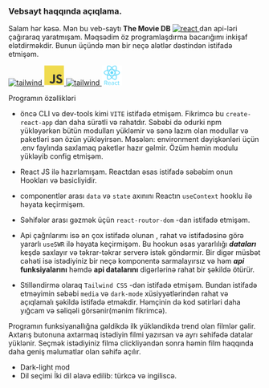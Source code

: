 
### Vebsayt haqqında açıqlama.

Salam hər kəsə. Mən bu veb-saytı **The Movie DB** <a href="https://www.themoviedb.org/assets/2/v4/logos/v2/blue_short-8e7b30f73a4020692ccca9c88bafe5dcb6f8a62a4c6bc55cd9ba82bb2cd95f6c.svg" target="_blank" rel="noreferrer"> <img src="https://www.themoviedb.org/assets/2/v4/logos/v2/blue_short-8e7b30f73a4020692ccca9c88bafe5dcb6f8a62a4c6bc55cd9ba82bb2cd95f6c.svg" alt="react" width="40" height="40"/> </a> dan api-ləri çağıraraq yaratmışam. Məqsədim öz programlaşdırma bacarığımı inkişaf elətdirməkdir. Bunun üçündə mən bir neçə alətlər dəstindən istifadə etmişəm.


<a href="https://tailwindcss.com/" target="_blank" rel="noreferrer"> <img src="https://www.vectorlogo.zone/logos/tailwindcss/tailwindcss-icon.svg" alt="tailwind" width="40" height="40"/> </a><a href="https://developer.mozilla.org/en-US/docs/Web/JavaScript" target="_blank" rel="noreferrer"> <img src="https://raw.githubusercontent.com/devicons/devicon/master/icons/javascript/javascript-original.svg" alt="javascript" width="40" height="40"/> </a><a href="https://vitejs.dev/logo-with-shadow.png" target="_blank" rel="noreferrer"> <img src="https://vitejs.dev/logo-with-shadow.png" alt="tailwind" width="40" height="40"/> </a><a href="https://reactjs.org/" target="_blank" rel="noreferrer"> <img src="https://raw.githubusercontent.com/devicons/devicon/master/icons/react/react-original-wordmark.svg" alt="react" width="40" height="40"/> </a>

Programın özəllikləri

- öncə CLI və dev-tools kimi `VITE` istifadə etmişəm. Fikrimcə bu `create-react-app` dan daha sürətli və rahatdır. Səbəbi də odurki npm yükləyərkən bütün modulları yükləmir və sənə lazım olan modullar və paketləri sən özün yükləyirsən.  Məsələn: environment dəyişkənləri üçün .env faylında saxlamaq paketlər hazır gəlmir. Özüm həmin modulu yükləyib config etmişəm.

-  React JS ilə hazırlamışam. Reactdan əsas istifadə səbəbim onun Hookları və basicliyidir.

- componentlər arası `data` və `state` axınını Reactın `useContext` hooklu ilə həyata keçirmişəm.

- Səhifələr arası gəzmək üçün `react-routor-dom` -dan istifadə etmişəm.

- Api çağrılarımı isə ən çox istifadə olunan , rahat və istifadəsinə görə yararlı `useSWR` ilə həyata keçirmişəm. Bu hookun əsas yararlılığı _**dataları**_ keşdə saxlayır və təkrar-təkrar serverə istək göndərmir. Bir digər müsbət cəhəti isə istədiyiniz bir neçə komponentə sarmalayırsız və həm **_api_ funksiyalarını** həmdə **api datalarını** digərlərinə rahat bir şəkildə ötürür.

- Stilləndirmə olaraq `Tailwind CSS` -dən istifadə etmişəm. Bundan istifadə etməyimin səbəbi `media` və `dark-mode` xüsiyyətlərindən rahat və açıqlamalı şəkildə istifadə etməkdir. Həmçinin də kod sətirləri daha yığcam və səliqəli görsənir(mənim fikrimcə).

 Programın funksiyanallığna gəldikdə ilk yükləndikdə trend olan filmlər gəlir. Axtarış butonuna axtarmaq istədiyin filmi yazırsan və ayrı səhifədə datalar yüklənir. Seçmək istədiyiniz filmə clickliyəndən sonra həmin film haqqında daha geniş məlumatlar olan səhifə açılır.

- Dark-light mod
- Dil seçimi  İki dil əlavə edilib: türkcə və ingiliscə.

